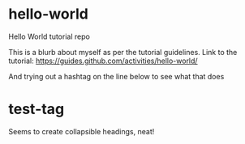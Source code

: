 # hello-world
Hello World tutorial repo

This is a blurb about myself as per the tutorial guidelines. 
Link to the tutorial: https://guides.github.com/activities/hello-world/ 

And trying out a hashtag on the line below to see what that does
# test-tag

Seems to create collapsible headings, neat! 
